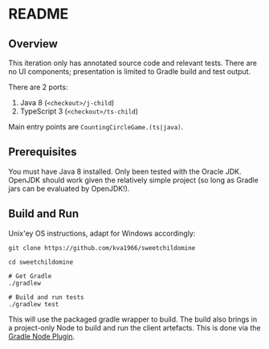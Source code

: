 # README

## Overview

This iteration only has annotated source code and relevant tests. There are no UI 
components; presentation is limited to Gradle build and test output.

There are 2 ports:

1. Java 8 (`<checkout>/j-child`)
2. TypeScript 3 (`<checkout>/ts-child`)

Main entry points are `CountingCircleGame.(ts|java)`.

## Prerequisites

You must have Java 8 installed. Only been tested with the Oracle JDK. OpenJDK
should work given the relatively simple project (so long as Gradle jars can
be evaluated by OpenJDK!).


## Build and Run

Unix'ey OS instructions, adapt for Windows accordingly:

~~~
git clone https://github.com/kva1966/sweetchildomine

cd sweetchildomine

# Get Gradle
./gradlew

# Build and run tests
./gradlew test
~~~

This will use the packaged gradle wrapper to build. The build also brings in a
project-only Node to build and run the client artefacts. This is done via the
[Gradle Node Plugin](https://plugins.gradle.org/plugin/com.moowork.node).
 
